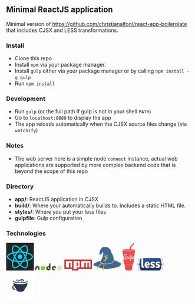 ## Minimal ReactJS application
Minimal version of https://github.com/christianalfoni/react-app-boilerplate
that includes CJSX and LESS transformations.

### Install
* Clone this repo
* Install `npm` via your package manager.
* Install `gulp` either via your package manager or by calling `npm install -g gulp`
* Run `npm install`

### Development
* Run `gulp` (or the full path if gulp is not in your shell `PATH`)
* Go to `localhost:8889` to display the app
* The app reloads automatically when the CJSX source files change (via `watchify`)

### Notes
* The web server here is a simple node `connect` instance, actual web applications
are supported by more complex backend code that is beyond the scope of this repo

### Directory
* **app/**: ReactJS application in CJSX
* **build/**: Where your automatically builds to. Includes a static HTML file.
* **styles/**: Where you put your less files
* **gulpfile**: Gulp configuration

### Technologies
[![React](readme_logos/react.png)](http://facebook.github.io/react/)
[![Node](readme_logos/node.png)](https://nodejs.org/)
[![NPM](readme_logos/npm.png)](https://www.npmjs.com/)
[![Browserify](readme_logos/browserify.png)](http://browserify.org/)
[![Gulp](readme_logos/gulp.png)](http://gulpjs.com/)
[![Less](readme_logos/less.png)](http://lesscss.org/)
[![CoffeeScript](readme_logos/coffeescript.png)](http://coffeescript.org/)

